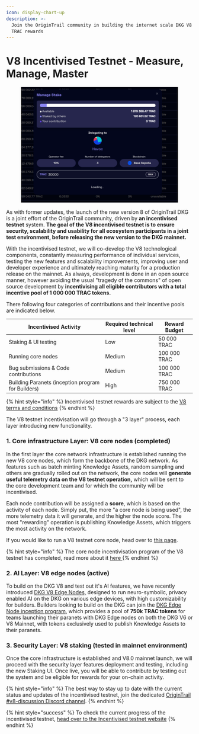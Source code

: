 ```yaml
---
icon: display-chart-up
description: >-
  Join the OriginTrail community in building the internet scale DKG V8 and earn
  TRAC rewards
---
```


# V8 Incentivised Testnet - Measure, Manage, Master

<figure><img src="../../.gitbook/assets/image.png" alt=""><figcaption></figcaption></figure>

As with former updates, the launch of the new version 8 of OriginTrail DKG is a joint effort of the OriginTrail community, driven by **an incentivised testnet** system. **The goal of the V8 incentivised testnet is to ensure security, scalability and usability for all ecosystem participants in a joint test environment, before releasing the new version to the DKG mainnet.**&#x20;

With the incentivised testnet, we will co-develop the V8 technological components, constantly measuring performance of individual services, testing the new features and scalability improvements, improving user and developer experience and ultimately reaching maturity for a production release on the mainnet. As always, development is done in an open source manner, however avoiding the usual "tragedy of the commons" of open source development by **incentivising all eligible contributors with a total incentive pool of 1 000 000 TRAC tokens.**

There following four categories of contributions and their incentive pools are indicated below.

| Incentivised Activity                              | Required technical level | Reward Budget |
| -------------------------------------------------- | ------------------------ | ------------- |
| Staking & UI testing                               | Low                      | 50 000 TRAC   |
| Running core nodes                                 | Medium                   | 100 000 TRAC  |
| Bug submissions & Code contributions               | Medium                   | 100 000 TRAC  |
| Building Paranets (inception program for Builders) | High                     | 750 000 TRAC  |

{% hint style="info" %}
Incentivised testnet rewards are subject to the [V8 terms and conditions](https://dkg-v8-incentivised-testnet.origintrail.io/terms-and-conditions)
{% endhint %}

The V8 testnet incentivisation will go through a "3 layer" process, each layer introducing new functionality.

### 1. Core infrastructure Layer:  V8 core nodes (completed)

In the first layer the core network infrastructure is established running the new V8 core nodes, which form the backbone of the DKG network. As features such as batch minting Knowledge Assets, random sampling and others are gradually rolled out on the network, the core nodes will **generate useful telemetry data on the V8 testnet operation,** which will be sent to the core development team and for which the community will be incentivised.

Each node contribution will be assigned a **score**, which is based on the activity of each node. Simply put, the more "a core node is being used", the more telemetry data it will generate, and the higher the node score. The most "rewarding" operation is publishing Knowledge Assets, which triggers the most activity on the network.

If you would like to run a V8 testnet core node, head over to [this page](../run-a-v8-core-node-on-testnet/).

{% hint style="info" %}
The core node incentivisation program of the V8 testnet has completed, read more about it [here ](claiming-rewards.md)&#x20;
{% endhint %}

### 2. AI Layer: V8 edge nodes (active)

To build on the DKG V8 and test out it's AI features, we have recently introduced [DKG V8 Edge Nodes,](../v8-dkg-edge-node/) designed to run neuro-symbolic, privacy enabled AI on the DKG on various edge devices, with high customizability for builders.  Builders looking to build on the DKG can join the [DKG Edge Node inception program](../v8-dkg-edge-node/dkg-edge-node-inception-program.md), which provides a pool of **750k TRAC tokens** for teams launching their paranets with  DKG Edge nodes on both the DKG V6 or V8 Mainnet, with tokens exclusively used to publish Knowledge Assets to their paranets.

### 3. Security Layer: V8 staking (tested in mainnet environment)

Once the core infrastructure is established and V8.0 mainnet launch, we will proceed with the security layer features deployment and testing, including the new Staking UI. Once live, you will be able to contribute by testing out the system and be eligible for rewards for your on-chain activity.

{% hint style="info" %}
The best way to stay up to date with the current status and updates of the incentivised testnet, join the dedicated [OriginTrail #v8-discussion Discord channel](https://discord.gg/JEqKe9dB).
{% endhint %}

{% hint style="success" %}
To check the current progress of the incentivised testnet, [head over to the Incentivised testnet website](https://dkg-v8-incentivised-testnet.origintrail.io/)
{% endhint %}

